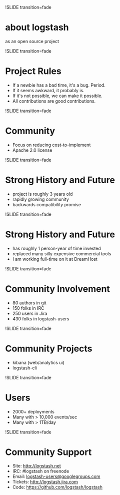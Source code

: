 !SLIDE transition=fade
# about logstash

as an open source project

!SLIDE transition=fade 
# Project Rules

* If a newbie has a bad time, it's a bug. Period.
* If it seems awkward, it probably is.
* If it's not possible, we can make it possible.
* All contributions are good contributions.

!SLIDE transition=fade 
# Community

* Focus on reducing cost-to-implement
* Apache 2.0 license

!SLIDE transition=fade 
# Strong History and Future

* project is roughly 3 years old
* rapidly growing community
* backwards compatibility promise

!SLIDE transition=fade 
# Strong History and Future

* has roughly 1 person-year of time invested
* replaced many silly expensive commercial tools
* I am working full-time on it at DreamHost

!SLIDE transition=fade
# Community Involvement

* 80 authors in git
* 150 folks in IRC
* 250 users in Jira
* 430 folks in logstash-users

!SLIDE transition=fade
# Community Projects

* kibana (web/analytics ui)
* logstash-cli

!SLIDE transition=fade
# Users

* 2000+ deployments
* Many with > 10,000 events/sec
* Many with > 1TB/day

!SLIDE transition=fade
# Community Support

* Site: <http://logstash.net>
* IRC: #logstash on freenode
* Email: logstash-users@googlegroups.com
* Tickets: <http://logstash.jira.com>
* Code: <https://github.com/logstash/logstash>
